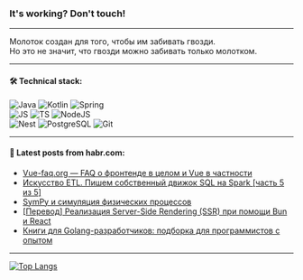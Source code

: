 ### It's working? Don't touch!

---
Молоток создан для того, чтобы им забивать гвозди. <br>
Но это не значит, что гвозди можно забивать только молотком.

---

#### 🛠️ Technical stack:

![Java](https://img.shields.io/badge/Java-informational?logo=Oracle&style=flat&logoColor=white&color=FF4500)
![Kotlin](https://img.shields.io/badge/Kotlin-informational?logo=Kotlin&style=flat&logoColor=white&color=774D97)
![Spring](https://img.shields.io/badge/SpringBoot-informational?logo=SpringBoot&style=flat&logoColor=white&color=6DB33F) <br>
![JS](https://img.shields.io/badge/JS-informational?logo=javaScript&style=flat&logoColor=black&color=F7Df1E)
![TS](https://img.shields.io/badge/TypeScript-informational?logo=typeScript&style=flat&logoColor=black&color=0667A8)
![NodeJS](https://img.shields.io/badge/NodeJS-informational?logo=node.js&style=flat&logoColor=white&color=70A760) <br>
![Nest](https://img.shields.io/badge/NestJS-informational?logo=NestJS&style=flat&logoColor=white&color=E0234E)
![PostgreSQL](https://img.shields.io/badge/PostgreSQL-informational?logo=PostgreSQL&style=flat&logoColor=white&color=DAA520)
![Git](https://img.shields.io/badge/Git-informational?logo=git&style=flat&logoColor=white&color=778899)

___

#### 💬 Latest posts from habr.com:

<!-- BLOG-POST-LIST:START -->
- [Vue-faq.org — FAQ о фронтенде в целом и Vue в частности](https://habr.com/ru/articles/760636/?utm_source=habrahabr&utm_medium=rss&utm_campaign=760636)
- [Искусство ETL. Пишем собственный движок SQL на Spark [часть 5 из 5]](https://habr.com/ru/articles/761760/?utm_source=habrahabr&utm_medium=rss&utm_campaign=761760)
- [SymPy и симуляция физических процессов](https://habr.com/ru/companies/otus/articles/761344/?utm_source=habrahabr&utm_medium=rss&utm_campaign=761344)
- [[Перевод] Реализация Server-Side Rendering &lpar;SSR&rpar; при помощи Bun и React](https://habr.com/ru/articles/761756/?utm_source=habrahabr&utm_medium=rss&utm_campaign=761756)
- [Книги для Golang-разработчиков: подборка для программистов с опытом](https://habr.com/ru/companies/ru_mts/articles/761752/?utm_source=habrahabr&utm_medium=rss&utm_campaign=761752)
<!-- BLOG-POST-LIST:END -->

---
[![Top Langs](https://github-readme-stats-git-master-advtsetting-gmailcom.vercel.app/api/top-langs/?username=zloylis&langs_count=10&hide_title=false&title_color=e6edf3&size_weight=0.5&count_weight=0.5&layout=compact&hide_border=true&theme=dracula)](https://github.com/zloylis)

<!-- ![GitHub stats](https://github-readme-stats-git-master-advtsetting-gmailcom.vercel.app/api?username=zloylis&show_icons=true&hide_border=true&theme=dracula&hide_title=true&include_all_commits=true&count_private=true&hide=contribs&hide_rank=true) -->

